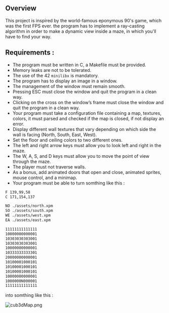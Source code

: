 ## Overview

This project is inspired by the world-famous eponymous 90's game, which was the first FPS ever. the program has to implement a ray-casting algorithm in order to make a dynamic view inside a maze, in which you'll have to find your way.

## Requirements :

-   The program must be written in C, a Makefile must be provided.
-   Memory leaks are not to be tolerated.
-   The use of the 42 `minilibx` is mandatory.
-   The program has to display an image in a window.
-   The management of the window must remain smooth.
-   Pressing ESC must close the window and quit the program in a clean way.
-   Clicking on the cross on the window’s frame must close the window and quit the program in a clean way.
-   Your program must take a configuration file containing a map, textures, colors, it must parsed and checked if the map is closed, if not display an error.
-   Display different wall textures that vary depending on which side the wall is facing (North, South, East, West).
-   Set the floor and ceiling colors to two different ones.
-   The left and right arrow keys must allow you to look left and right in the maze.
-   The W, A, S, and D keys must allow you to move the point of view through the maze.
-   The player must not traverse walls.
-   As a bonus, add animated doors that open and close, animated sprites, mouse control, and a minimap.
-   Your program must be able to turn somthing like this :

```bash
F 139,99,58
C 171,154,137

NO ./assets/north.xpm
SO ./assets/south.xpm
WE ./assets/west.xpm
EA ./assets/east.xpm

11111111111111
10000000000001
10303030303001
10303030303001
10000000000001
10333333333301
20000000000001
10100001000101
10100001000101
10100001000101
10000000000001
1000000N000001
11111111111111
```

into somthing like this :

![cub3dMap.png](/img/cub3d.png)
